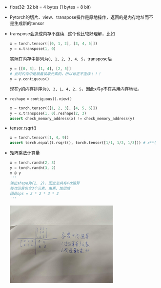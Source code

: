 - float32: 32 bit = 4 bytes (1 bytes = 8 bit)

- Pytorch的切片、view、transpose操作是原地操作，返回的是内存地址而不是生成新的tensor

- transpose会造成内存不连续...这个也比较好理解，比如

  ```python
  x = torch.tensor([[0, 1, 2], [3, 4, 5]])
  y = x.transpose(1, 0)
  ```

  实际在内存中排列为`0, 1, 2, 3, 4, 5`，transpose后

  ```python
  y = [[0, 3], [1, 4], [2, 5]]
  # 此时内存中是跳着读取元素的，所以肯定不连续！！！
  y = y.contiguous()
  ```

  现在y的内存排序为`0, 3, 1, 4, 2, 5`，因此x与y不在共用内存地址。

- `reshape` = `contiguous().view()`

  ```python
  x = torch.tensor([[1, 2, 3], [4, 5, 6]])
  y = x.transpose(1, 0).reshape(2, 3)
  assert check_memory_address(x) != check_memory_address(y)
  ```

- tensor.rsqrt()

  ```python
  x = torch.tensor([1, 4, 9])
  assert torch.equal(t.rsqrt(), torch.tensor([1/1, 1/2, 1/3])) # x**(-0.5)，会生成新的内存地址
  ```

- 矩阵乘法计算量

  ```python
  x = torch.randn(2, 3)
  y = torch.randn(3, 2)
  x @ y
  '''
  输出shape为(2, 2)，因此总共有4次运算
  每次运算包含3个元素，由乘、加组成
  因此ops = 2 * 2 * 3 * 2
  '''
  ```

  <img src="1.jpg" alt="1" style="zoom: 33%;" />

